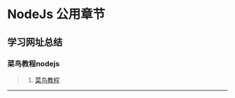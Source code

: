 # NodeJs 公用章节



## 学习网址总结

### 菜鸟教程nodejs

> 1. [菜鸟教程](https://www.runoob.com/nodejs/nodejs-npm.html)

---
